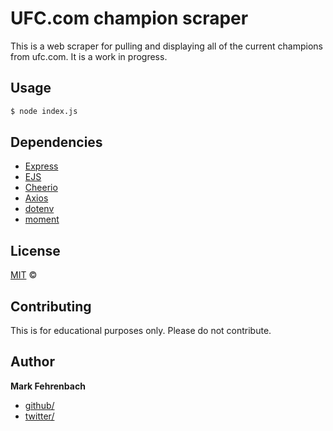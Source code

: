 # UFC.com champion scraper

This is a web scraper for pulling and displaying all of the current champions from ufc.com. It is a work in progress.

## Usage

```bash
$ node index.js
```

## Dependencies

-   [Express](https://expressjs.com/)
-   [EJS](https://ejs.co/)
-   [Cheerio](https://cheerio.js.org/)
-   [Axios](https://github.com/axios/axios)
-   [dotenv](https://www.npmjs.com/package/dotenv)
-   [moment](https://momentjs.com/)


## License

[MIT](https://github.com/FehrenbachMark/ufc-scraper/blob/main/license.txt) © 

## Contributing

This is for educational purposes only. Please do not contribute.

## Author

**Mark Fehrenbach**

*   [github/](https://github.com/fehrenbachmark)
*   [twitter/](http://twitter.com/fehrenbachmark)


